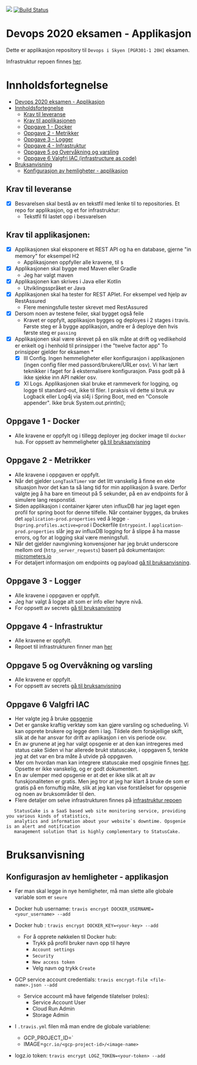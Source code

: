 <a href="https://www.statuscake.com" title="Website Uptime Monitoring"><img src="https://app.statuscake.com/button/index.php?Track=5743819&Days=1&Design=1" /></a>
[![Build Status](https://travis-ci.com/guberArmin/devops-exam.svg?token=m6BpjWymm3UWnZ6QxDwC&branch=main)](https://travis-ci.com/guberArmin/devops-exam)


# Devops 2020 eksamen - Applikasjon
Dette er applikasjon repository til `Devops i Skyen [PGR301-1 20H]` eksamen.

Infrastruktur repoen finnes [her](https://github.com/guberArmin/eksamen-infrastructure).

# Innholdsfortegnelse
- [Devops 2020 eksamen - Applikasjon](#devops-2020-eksamen---applikasjon)
- [Innholdsfortegnelse](#innholdsfortegnelse)
  * [Krav til leveranse](#krav-til-leveranse)
  * [Krav til applikasjonen](#krav-til-applikasjonen)
  * [Oppgave 1 - Docker](#oppgave-1---docker)
  * [Oppgave 2 - Metrikker](#oppgave-2---metrikker)
  * [Oppgave 3 - Logger](#oppgave-3---logger)
  * [Oppgave 4 - Infrastruktur](#oppgave-4---infrastruktur)
  * [Oppgave 5 og Overvåkning og varsling](#oppgave-5-og-overvåkning-og-varsling)
  * [Oppgave 6 Valgfri IAC (infrastructure as code)](#oppgave-6-valgfri-iac)
- [Bruksanvisning](#bruksanvisning)
  * [Konfigurasjon av hemligheter - applikasjon](#konfigurasjon-av-hemligheter---applikasjon)

## Krav til leveranse
- [x] Besvarelsen skal bestå av en tekstfil med lenke til to repositories. Et repo for applikasjon, og et for infrastruktur:
    - Tekstfil fil lastet opp i besvarelsen

## Krav til applikasjonen:
- [x] Applikasjonen skal eksponere et REST API og ha en database, gjerne "in memory" for eksempel H2
    - Applikasjonen oppfyller alle kravene, til s
- [x] Applikasjonen skal bygge med Maven eller Gradle 
    - Jeg har valgt maven
- [x] Applikasjonen kan skrives i Java eller Kotlin
    - Utviklingsspråket er Java
- [x] Applikasjonen skal ha tester for REST APIet. For eksempel ved hjelp av RestAssured
    - Flere meningsfulle tester skrevet med RestAssured
- [x] Dersom noen av testene feiler, skal bygget også feile
    - Kravet er oppfylt, applikasjon bygges og deployes i 2 stages i travis. Første steg er å bygge applikasjon, andre er å 
    deploye den hvis første steg er `passing` 
- [x] Applikasjonen skal være skrevet på en slik måte at drift og vedlikehold er enkelt og i henhold til prinsipper i the "twelve factor app"
To prinsipper gjelder for eksamen *
     - [x] III Config. Ingen hemmeligheter eller konfigurasjon i applikasjonen (ingen config filer med passord/brukere/URLer osv). 
     Vi har lært teknikker i faget for å eksternalisere konfigurasjon. Pass godt på å ikke sjekke inn API nøkler osv.
     - [x] XI Logs. Applikasjonen skal bruke et rammeverk for logging, og logge til standard-out,
ikke til filer. I praksis vil dette si bruk av Logback eller Log4j via sl4j i Spring Boot, med en
"Console appender". Ikke bruk System.out.println();
## Oppgave 1 - Docker
 - Alle kravene er oppfylt og i tillegg deployer jeg docker image til `docker hub`.
 For oppsett av hemmeligheter [gå til bruksanvisning](#docker)

## Oppgave 2 - Metrikker
- Alle kravene i oppgaven er oppfylt. 
- Når det gjelder `LongTaskTimer` var det litt vanskelig å finne en ekte situasjon hvor det kan ta så 
lang tid for min applikasjon å svare.
Derfor valgte jeg å ha bare en timeout på 5 sekunder, på en av endpoints for å 
simulere lang responstid.
- Siden applikasjon i container kjører uten influxDB har jeg laget egen profil for spring boot for 
denne tilfelle. Når container bygges, da brukes det `application-prod.properties` ved å legge 
`-Dspring.profiles.active=prod` i Dockerfile `Entrypoint`. I `application-prod.properties` slår jeg av 
influxDB logging for å slippe å ha masse errors, og for at logging skal være meningsfull.
- Når det gjelder navngivning konvensjoner har jeg brukt underscore mellom ord  (`http_server_requests`) 
basert på dokumentasjon: [micrometers.io](https://micrometer.io/docs/concepts#_timers)
- For detaljert informasjon om endpoints og payload [gå til bruksanvisning](#Bruksanvisning).

## Oppgave 3 - Logger
 - Alle kravene i oppgaven er oppfylt. 
 - Jeg har valgt å logge alt som er info eller høyre nivå.
 - For oppsett av secrets [gå til bruksanvisning](#Bruksanvisning)

## Oppgave 4 - Infrastruktur
 - Alle kravene er oppfylt.
 - Repoet til infrastrukturen finner man [her](https://github.com/guberArmin/eksamen-infrastructure)

## Oppgave 5 og Overvåkning og varsling
 - Alle kravene er oppfylt.  
 - For oppsett av secrets [gå til bruksanvisning](#Bruksanvisning)

## Oppgave 6 Valgfri IAC
- Her valgte jeg å bruke [opsgenie](https://registry.terraform.io/providers/opsgenie/opsgenie/latest/docs)
- Det er ganske kraftig verktøy som kan gjøre varsling og schedueling. Vi kan opprete brukere og legge dem
 i lag. Tildele dem forskjellige skift, slik at de har ansvar for drift av aplikasjon i en vis periode osv.
- En av grunene at jeg har valgt opsgenie er at den kan intregeres med status cake
Siden vi har allerede brukt statuscake, i oppgaven 5, tenkte jeg at det var en bra måte å utvide på oppgaven.
- Mer om hvordan man kan integrere statuscake med opsginie finnes [her](https://docs.opsgenie.com/docs/statuscake-integration).
Opsette er ikke vanskelig, og er godt dokumentert.
- En av ulemper med opsgenie er at det er ikke slik at alt av funskjonaliteten er gratis.
Men jeg tror at jeg har klart å bruke de som er gratis på en fornuftig måte, slik at jeg kan vise forståelset 
for opsgenie og noen av bruksområder til den.
- Flere detaljer om selve infrastrukturen finnes på [infrastruktur repoen](https://github.com/guberArmin/eksamen-infrastructure)
 
 ```
    StatusCake is a SaaS based web site monitoring service, providing you various kinds of statistics, 
    analytics and information about your website`s downtime. Opsgenie is an alert and notification 
    management solution that is highly complementary to StatusCake.
```

# Bruksanvisning

## Konfigurasjon av hemligheter - applikasjon

- Før man skal legge in nye hemligheter, må man slette alle globale variable
som er `seure`
- <a name="docker">Docker hub username:</a> `travis encrypt DOCKER_USERNAME=<your_username> --add`
- Docker hub : `travis encrypt DOCKER_KEY=<your-key> --add`
    - For å opprete nøkkelen til Docker hub:
        - Trykk på profil bruker navn opp til høyre
        - `Account settings`
        - `Security`
        - `New access token`
        - Velg navn og trykk `Create`
- GCP service account credentials: `travis encrypt-file <file-name>.json --add`
    - Service account må have følgende tilatelser (roles):
         - Service Account User
         - Cloud Run Admin
         - Storage Admin
- I `.travis.yml` filen må man endre de globale variablene:
    - GCP_PROJECT_ID=`<gcp-project-id>
    - IMAGE=`gcr.io/<gcp-project-id>/<image-name>`
    
- logz.io token: `travis encrypt LOGZ_TOKEN=<your-token> --add`






